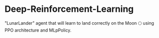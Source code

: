 # Deep-Reinforcement-Learning

"LunarLander" agent that will learn to land correctly on the Moon 🌕 using PPO architecture and MLpPolicy.

